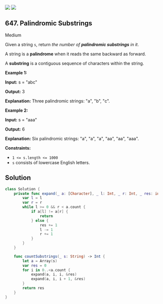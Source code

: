 [![](https://img.shields.io/github/stars/LeetCode-in-Swift/LeetCode-in-Swift?label=Stars&style=flat-square)](https://github.com/LeetCode-in-Swift/LeetCode-in-Swift)
[![](https://img.shields.io/github/forks/LeetCode-in-Swift/LeetCode-in-Swift?label=Fork%20me%20on%20GitHub%20&style=flat-square)](https://github.com/LeetCode-in-Swift/LeetCode-in-Swift/fork)

## 647\. Palindromic Substrings

Medium

Given a string `s`, return _the number of **palindromic substrings** in it_.

A string is a **palindrome** when it reads the same backward as forward.

A **substring** is a contiguous sequence of characters within the string.

**Example 1:**

**Input:** s = "abc"

**Output:** 3

**Explanation:** Three palindromic strings: "a", "b", "c". 

**Example 2:**

**Input:** s = "aaa"

**Output:** 6

**Explanation:** Six palindromic strings: "a", "a", "a", "aa", "aa", "aaa". 

**Constraints:**

*   `1 <= s.length <= 1000`
*   `s` consists of lowercase English letters.

## Solution

```swift
class Solution {
    private func expand(_ a: [Character], _ l: Int, _ r: Int, _ res: inout Int) {
        var l = l
        var r = r
        while l >= 0 && r < a.count {
            if a[l] != a[r] {
                return
            } else {
                res += 1
                l -= 1
                r += 1
            }
        }
    }

    func countSubstrings(_ s: String) -> Int {
        let a = Array(s)
        var res = 0
        for i in 0..<a.count {
            expand(a, i, i, &res)
            expand(a, i, i + 1, &res)
        }
        return res
    }
}
```